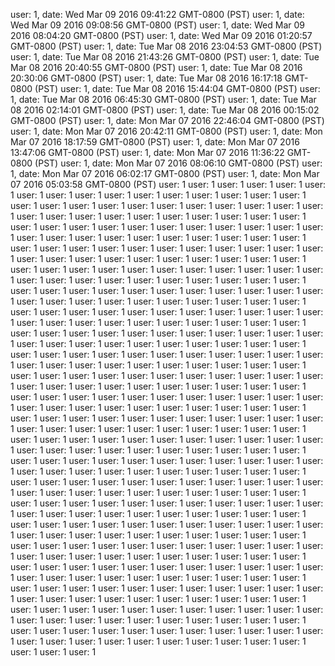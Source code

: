user: 1, date: Wed Mar 09 2016 09:41:22 GMT-0800 (PST)
user: 1, date: Wed Mar 09 2016 09:08:56 GMT-0800 (PST)
user: 1, date: Wed Mar 09 2016 08:04:20 GMT-0800 (PST)
user: 1, date: Wed Mar 09 2016 01:20:57 GMT-0800 (PST)
user: 1, date: Tue Mar 08 2016 23:04:53 GMT-0800 (PST)
user: 1, date: Tue Mar 08 2016 21:43:26 GMT-0800 (PST)
user: 1, date: Tue Mar 08 2016 20:40:55 GMT-0800 (PST)
user: 1, date: Tue Mar 08 2016 20:30:06 GMT-0800 (PST)
user: 1, date: Tue Mar 08 2016 16:17:18 GMT-0800 (PST)
user: 1, date: Tue Mar 08 2016 15:44:04 GMT-0800 (PST)
user: 1, date: Tue Mar 08 2016 06:45:30 GMT-0800 (PST)
user: 1, date: Tue Mar 08 2016 02:14:01 GMT-0800 (PST)
user: 1, date: Tue Mar 08 2016 00:15:02 GMT-0800 (PST)
user: 1, date: Mon Mar 07 2016 22:46:04 GMT-0800 (PST)
user: 1, date: Mon Mar 07 2016 20:42:11 GMT-0800 (PST)
user: 1, date: Mon Mar 07 2016 18:17:59 GMT-0800 (PST)
user: 1, date: Mon Mar 07 2016 13:47:06 GMT-0800 (PST)
user: 1, date: Mon Mar 07 2016 11:36:22 GMT-0800 (PST)
user: 1, date: Mon Mar 07 2016 08:06:10 GMT-0800 (PST)
user: 1, date: Mon Mar 07 2016 06:02:17 GMT-0800 (PST)
user: 1, date: Mon Mar 07 2016 05:03:58 GMT-0800 (PST)
user: 1
user: 1
user: 1
user: 1
user: 1
user: 1
user: 1
user: 1
user: 1
user: 1
user: 1
user: 1
user: 1
user: 1
user: 1
user: 1
user: 1
user: 1
user: 1
user: 1
user: 1
user: 1
user: 1
user: 1
user: 1
user: 1
user: 1
user: 1
user: 1
user: 1
user: 1
user: 1
user: 1
user: 1
user: 1
user: 1
user: 1
user: 1
user: 1
user: 1
user: 1
user: 1
user: 1
user: 1
user: 1
user: 1
user: 1
user: 1
user: 1
user: 1
user: 1
user: 1
user: 1
user: 1
user: 1
user: 1
user: 1
user: 1
user: 1
user: 1
user: 1
user: 1
user: 1
user: 1
user: 1
user: 1
user: 1
user: 1
user: 1
user: 1
user: 1
user: 1
user: 1
user: 1
user: 1
user: 1
user: 1
user: 1
user: 1
user: 1
user: 1
user: 1
user: 1
user: 1
user: 1
user: 1
user: 1
user: 1
user: 1
user: 1
user: 1
user: 1
user: 1
user: 1
user: 1
user: 1
user: 1
user: 1
user: 1
user: 1
user: 1
user: 1
user: 1
user: 1
user: 1
user: 1
user: 1
user: 1
user: 1
user: 1
user: 1
user: 1
user: 1
user: 1
user: 1
user: 1
user: 1
user: 1
user: 1
user: 1
user: 1
user: 1
user: 1
user: 1
user: 1
user: 1
user: 1
user: 1
user: 1
user: 1
user: 1
user: 1
user: 1
user: 1
user: 1
user: 1
user: 1
user: 1
user: 1
user: 1
user: 1
user: 1
user: 1
user: 1
user: 1
user: 1
user: 1
user: 1
user: 1
user: 1
user: 1
user: 1
user: 1
user: 1
user: 1
user: 1
user: 1
user: 1
user: 1
user: 1
user: 1
user: 1
user: 1
user: 1
user: 1
user: 1
user: 1
user: 1
user: 1
user: 1
user: 1
user: 1
user: 1
user: 1
user: 1
user: 1
user: 1
user: 1
user: 1
user: 1
user: 1
user: 1
user: 1
user: 1
user: 1
user: 1
user: 1
user: 1
user: 1
user: 1
user: 1
user: 1
user: 1
user: 1
user: 1
user: 1
user: 1
user: 1
user: 1
user: 1
user: 1
user: 1
user: 1
user: 1
user: 1
user: 1
user: 1
user: 1
user: 1
user: 1
user: 1
user: 1
user: 1
user: 1
user: 1
user: 1
user: 1
user: 1
user: 1
user: 1
user: 1
user: 1
user: 1
user: 1
user: 1
user: 1
user: 1
user: 1
user: 1
user: 1
user: 1
user: 1
user: 1
user: 1
user: 1
user: 1
user: 1
user: 1
user: 1
user: 1
user: 1
user: 1
user: 1
user: 1
user: 1
user: 1
user: 1
user: 1
user: 1
user: 1
user: 1
user: 1
user: 1
user: 1
user: 1
user: 1
user: 1
user: 1
user: 1
user: 1
user: 1
user: 1
user: 1
user: 1
user: 1
user: 1
user: 1
user: 1
user: 1
user: 1
user: 1
user: 1
user: 1
user: 1
user: 1
user: 1
user: 1
user: 1
user: 1
user: 1
user: 1
user: 1
user: 1
user: 1
user: 1
user: 1
user: 1
user: 1
user: 1
user: 1
user: 1
user: 1
user: 1
user: 1
user: 1
user: 1
user: 1
user: 1
user: 1
user: 1
user: 1
user: 1
user: 1
user: 1
user: 1
user: 1
user: 1
user: 1
user: 1
user: 1
user: 1
user: 1
user: 1
user: 1
user: 1
user: 1
user: 1
user: 1
user: 1
user: 1
user: 1
user: 1
user: 1
user: 1
user: 1
user: 1
user: 1
user: 1
user: 1
user: 1
user: 1
user: 1
user: 1
user: 1
user: 1
user: 1
user: 1
user: 1
user: 1
user: 1
user: 1
user: 1
user: 1
user: 1
user: 1
user: 1
user: 1
user: 1
user: 1
user: 1
user: 1
user: 1
user: 1
user: 1
user: 1
user: 1
user: 1
user: 1
user: 1
user: 1
user: 1
user: 1
user: 1
user: 1
user: 1
user: 1
user: 1
user: 1
user: 1
user: 1
user: 1
user: 1
user: 1
user: 1
user: 1
user: 1
user: 1
user: 1
user: 1
user: 1
user: 1
user: 1
user: 1
user: 1
user: 1
user: 1
user: 1
user: 1
user: 1
user: 1
user: 1
user: 1
user: 1
user: 1
user: 1
user: 1
user: 1
user: 1
user: 1
user: 1
user: 1
user: 1
user: 1
user: 1
user: 1
user: 1
user: 1
user: 1
user: 1
user: 1
user: 1
user: 1
user: 1
user: 1
user: 1
user: 1
user: 1
user: 1
user: 1
user: 1
user: 1
user: 1
user: 1
user: 1
user: 1
user: 1
user: 1
user: 1
user: 1
user: 1
user: 1
user: 1
user: 1
user: 1
user: 1
user: 1
user: 1
user: 1
user: 1
user: 1
user: 1
user: 1
user: 1
user: 1
user: 1
user: 1
user: 1
user: 1
user: 1
user: 1
user: 1
user: 1
user: 1
user: 1
user: 1
user: 1
user: 1
user: 1
user: 1
user: 1
